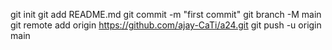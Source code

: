 git init
git add README.md
git commit -m "first commit"
git branch -M main
git remote add origin https://github.com/ajay-CaTi/a24.git
git push -u origin main
